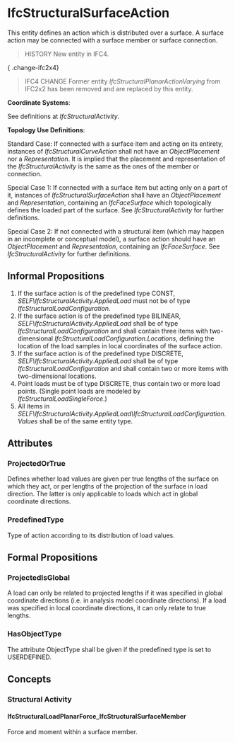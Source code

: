 # IfcStructuralSurfaceAction

This entity defines an action which is distributed over a surface. A surface action may be connected with a surface member or surface connection.

> HISTORY  New entity in IFC4.

{ .change-ifc2x4}
> IFC4 CHANGE  Former entity _IfcStructuralPlanarActionVarying_ from IFC2x2 has been removed and are replaced by this entity.

****Coordinate Systems****:

See definitions at _IfcStructuralActivity_.

****Topology Use Definitions****:

Standard Case:
If connected with a surface item and acting on its entirety, instances of _IfcStructuralCurveAction_ shall not have an _ObjectPlacement_ nor a _Representation_. It is implied that the placement and representation of the _IfcStructuralActivity_ is the same as the ones of the member or connection.

Special Case 1:
If connected with a surface item but acting only on a part of it, instances of _IfcStructuralSurfaceAction_ shall have an _ObjectPlacement_ and _Representation_, containing an _IfcFaceSurface_ which topologically defines the loaded part of the surface. See _IfcStructuralActivity_ for further definitions.

Special Case 2:
If not connected with a structural item (which may happen in an incomplete or conceptual model), a surface action should have an _ObjectPlacement_ and _Representation_, containing an _IfcFaceSurface_. See _IfcStructuralActivity_ for further definitions.

## Informal Propositions

1. If the surface action is of the predefined type CONST, _SELF\IfcStructuralActivity.AppliedLoad_ must not be of type _IfcStructuralLoadConfiguration_.
2. If the surface action is of the predefined type BILINEAR, _SELF\IfcStructuralActivity.AppliedLoad_ shall be of type _IfcStructuralLoadConfiguration_ and shall contain three items with two-dimensional _IfcStructuralLoadConfiguration.Locations_, defining the location of the load samples in local coordinates of the surface action.
3. If the surface action is of the predefined type DISCRETE, _SELF\IfcStructuralActivity.AppliedLoad_ shall be of type _IfcStructuralLoadConfiguration_ and shall contain two or more items with two-dimensional locations.
4. Point loads must be of type DISCRETE, thus contain two or more load points. (Single point loads are modeled by _IfcStructuralLoadSingleForce_.)
5. All items in _SELF\IfcStructuralActivity.AppliedLoad\IfcStructuralLoadConfiguration.Values_ shall be of the same entity type.

## Attributes

### ProjectedOrTrue
Defines whether load values are given per true lengths of the surface on which they act, or per lengths of the projection of the surface in load direction.  The latter is only applicable to loads which act in global coordinate directions.

### PredefinedType
Type of action according to its distribution of load values.

## Formal Propositions

### ProjectedIsGlobal
A load can only be related to projected lengths if it was specified in global coordinate directions (i.e. in analysis model coordinate directions).  If a load was specified in local coordinate directions, it can only relate to true lengths.

### HasObjectType
The attribute ObjectType shall be given if the predefined type is set to USERDEFINED.

## Concepts

### Structural Activity



#### IfcStructuralLoadPlanarForce_IfcStructuralSurfaceMember

Force and moment within a surface member.

